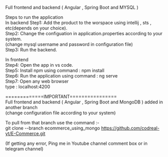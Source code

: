 Full frontend and backend ( Angular , Spring Boot and MYSQL )                                                                                                      
                                                                                                                                                                     
Steps to run the application                                                                                                                                   
In backend Step1: Add the product to the worspace using intellij , sts , etc(depends on your choice).                                                                     
Step2: Change the configuation in application.properties according to your system.                                                                                  
       (change mysql username and password in configuration file)                                                                                                    
Step3: Run the backend.                                                                                                                                        
                                                                                                                                                                   
In frontend                                                                                                                                                               
Step4: Open the app in vs code.                                                                                                                                   
Step5: Install npm using command : npm install                                                                                                                           
Step6: Run the application using command : ng serve                                                                                                                
Step7: Open any web browser                                                                                                                                      
       type : localhost:4200                                                                                                                                    
                                                                                                                                                                 
=============IMPORTANT================                                                                                                                           
Full frontend and backend ( Angular , Spring Boot and MongoDB ) added in another branch                                                                         
(change configuration file according to your system)                                                                                                           
                                                                                                                                                                     
To pull from that branch use the command :-                                                                                                                               
git clone --branch ecommerce_using_mongo https://github.com/codreal-yt/E-Commerce.git                                                                           
                                                                                                                                                                
(If getting any error, Ping me in Youtube channel comment box or in telegram channel)  

